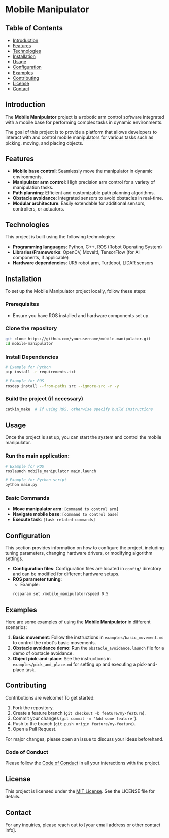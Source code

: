 
# Mobile Manipulator

## Table of Contents
- [Introduction](#introduction)
- [Features](#features)
- [Technologies](#technologies)
- [Installation](#installation)
- [Usage](#usage)
- [Configuration](#configuration)
- [Examples](#examples)
- [Contributing](#contributing)
- [License](#license)
- [Contact](#contact)

## Introduction
The **Mobile Manipulator** project is a robotic arm control software integrated with a mobile base for performing complex tasks in dynamic environments.

The goal of this project is to provide a platform that allows developers to interact with and control mobile manipulators for various tasks such as picking, moving, and placing objects.

## Features
- **Mobile base control**: Seamlessly move the manipulator in dynamic environments.
- **Manipulator arm control**: High precision arm control for a variety of manipulation tasks.
- **Path planning**: Efficient and customizable path planning algorithms.
- **Obstacle avoidance**: Integrated sensors to avoid obstacles in real-time.
- **Modular architecture**: Easily extendable for additional sensors, controllers, or actuators.

## Technologies
This project is built using the following technologies:
- **Programming languages**: Python, C++, ROS (Robot Operating System)
- **Libraries/Frameworks**: OpenCV, MoveIt!, TensorFlow (for AI components, if applicable)
- **Hardware dependencies**: UR5 robot arm, Turtlebot, LIDAR sensors

## Installation
To set up the Mobile Manipulator project locally, follow these steps:

### Prerequisites
- Ensure you have ROS installed and hardware components set up.

### Clone the repository
```bash
git clone https://github.com/yourusername/mobile-manipulator.git
cd mobile-manipulator
```

### Install Dependencies
```bash
# Example for Python
pip install -r requirements.txt

# Example for ROS
rosdep install --from-paths src --ignore-src -r -y
```

### Build the project (if necessary)
```bash
catkin_make  # If using ROS, otherwise specify build instructions
```

## Usage
Once the project is set up, you can start the system and control the mobile manipulator.

### Run the main application:
```bash
# Example for ROS
roslaunch mobile_manipulator main.launch

# Example for Python script
python main.py
```

### Basic Commands
- **Move manipulator arm**: `[command to control arm]`
- **Navigate mobile base**: `[command to control base]`
- **Execute task**: `[task-related commands]`

## Configuration
This section provides information on how to configure the project, including tuning parameters, changing hardware drivers, or modifying algorithm settings.

- **Configuration files**: Configuration files are located in `config/` directory and can be modified for different hardware setups.
- **ROS parameter tuning**: 
    - Example:
    ```bash
    rosparam set /mobile_manipulator/speed 0.5
    ```

## Examples
Here are some examples of using the **Mobile Manipulator** in different scenarios:

1. **Basic movement**: Follow the instructions in `examples/basic_movement.md` to control the robot's basic movements.
2. **Obstacle avoidance demo**: Run the `obstacle_avoidance.launch` file for a demo of obstacle avoidance.
3. **Object pick-and-place**: See the instructions in `examples/pick_and_place.md` for setting up and executing a pick-and-place task.

## Contributing
Contributions are welcome! To get started:

1. Fork the repository.
2. Create a feature branch (`git checkout -b feature/my-feature`).
3. Commit your changes (`git commit -m 'Add some feature'`).
4. Push to the branch (`git push origin feature/my-feature`).
5. Open a Pull Request.

For major changes, please open an issue to discuss your ideas beforehand.

### Code of Conduct
Please follow the [Code of Conduct](./CODE_OF_CONDUCT.md) in all your interactions with the project.

## License
This project is licensed under the [MIT License](./LICENSE). See the LICENSE file for details.

## Contact
For any inquiries, please reach out to [your email address or other contact info].